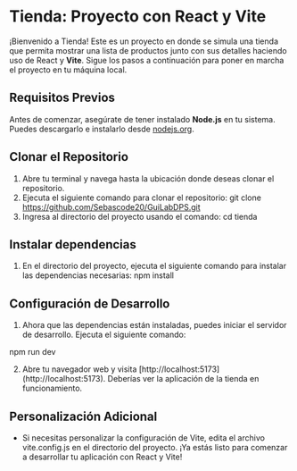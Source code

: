 # Tienda: Proyecto con React y Vite
¡Bienvenido a Tienda! Este es un proyecto en donde se simula una tienda que permita mostrar una lista de productos junto con sus detalles haciendo uso de React y **Vite**. Sigue los pasos a continuación para poner en marcha el proyecto en tu máquina local.

## Requisitos Previos
Antes de comenzar, asegúrate de tener instalado **Node.js** en tu sistema. Puedes descargarlo e instalarlo desde [nodejs.org](https://nodejs.org/).

## Clonar el Repositorio
1. Abre tu terminal y navega hasta la ubicación donde deseas clonar el repositorio.
2. Ejecuta el siguiente comando para clonar el repositorio:
git clone https://github.com/Sebascode20/GuiLabDPS.git
3. Ingresa al directorio del proyecto usando el comando:
cd tienda

## Instalar dependencias
1. En el directorio del proyecto, ejecuta el siguiente comando para instalar las dependencias necesarias:
npm install

## Configuración de Desarrollo
1. Ahora que las dependencias están instaladas, puedes iniciar el servidor de desarrollo. Ejecuta el siguiente comando:

npm run dev

2. Abre tu navegador web y visita [http://localhost:5173] (http://localhost:5173).
Deberías ver la aplicación de la tienda en funcionamiento.

## Personalización Adicional
- Si necesitas personalizar la configuración de Vite, edita el archivo vite.config.js en el directorio del proyecto.
¡Ya estás listo para comenzar a desarrollar tu aplicación con React y Vite!
